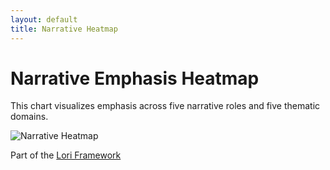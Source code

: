 ```yaml
---
layout: default
title: Narrative Heatmap
---
```


# Narrative Emphasis Heatmap

This chart visualizes emphasis across five narrative roles and five thematic domains.

![Narrative Heatmap](assets/images/unnamed.jpg)


Part of the [Lori Framework](https://frameworklori.github.io/lori-framework-site)

